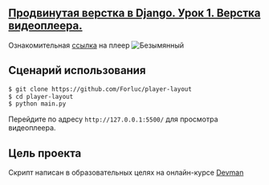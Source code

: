## [Продвинутая верстка в Django. Урок 1. Верстка видеоплеера.](https://forluc.github.io/player-layout/)
Ознакомительная [ссылка](https://forluc.github.io/player-layout/) на плеер
![Безымянный](https://github.com/Forluc/player-layout/assets/75582238/d92d4b22-ac5d-44f7-8ddc-efe29d964324)
## Сценарий использования
```bash
$ git clone https://github.com/Forluc/player-layout
$ cd player-layout
$ python main.py
```
Перейдите по адресу `http://127.0.0.1:5500/` для просмотра видеоплеера.
## Цель проекта
Скрипт написан в образовательных целях на онлайн-курсе [Devman](https://dvmn.org/)
